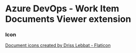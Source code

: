 # Azure DevOps - Work Item Documents Viewer extension

### Icon

[Document icons created by Driss Lebbat - Flaticon](https://www.flaticon.com/free-icons/document)
